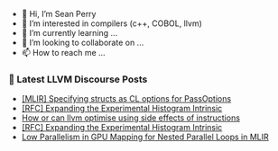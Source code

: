 - 👋 Hi, I’m Sean Perry
- 👀 I’m interested in compilers (c++, COBOL, llvm)
- 🌱 I’m currently learning ...
- 💞️ I’m looking to collaborate on ...
- 📫 How to reach me ...

<!---
s66perry/s66perry is a ✨ special ✨ repository because its `README.md` (this file) appears on your GitHub profile.
You can click the Preview link to take a look at your changes.
--->
### 📕 Latest LLVM Discourse Posts

<!-- DISCOURSE-LLVM:START -->
- [[MLIR] Specifying structs as CL options for PassOptions](https://discourse.llvm.org/t/mlir-specifying-structs-as-cl-options-for-passoptions/84652#post_2)
- [[RFC] Expanding the Experimental Histogram Intrinsic](https://discourse.llvm.org/t/rfc-expanding-the-experimental-histogram-intrinsic/84673#post_2)
- [How or can llvm optimise using side effects of instructions](https://discourse.llvm.org/t/how-or-can-llvm-optimise-using-side-effects-of-instructions/84665#post_3)
- [[RFC] Expanding the Experimental Histogram Intrinsic](https://discourse.llvm.org/t/rfc-expanding-the-experimental-histogram-intrinsic/84673#post_1)
- [Low Parallelism in GPU Mapping for Nested Parallel Loops in MLIR](https://discourse.llvm.org/t/low-parallelism-in-gpu-mapping-for-nested-parallel-loops-in-mlir/84670#post_1)
<!-- DISCOURSE-LLVM:END -->
